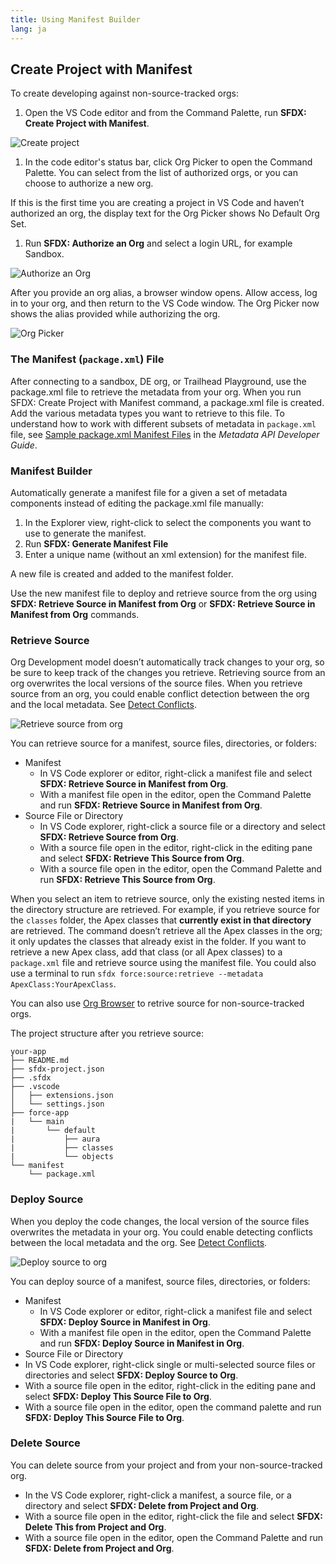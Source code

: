 ```yaml
---
title: Using Manifest Builder
lang: ja
---
```


## Create Project with Manifest

To create developing against non-source-tracked orgs:

1. Open the VS Code editor and from the Command Palette, run **SFDX: Create Project with Manifest**.

![Create project](./images/create-project-with-manifest.png)

1. In the code editor's status bar, click Org Picker to open the Command Palette. You can select from the list of authorized orgs, or you can choose to authorize a new org.

If this is the first time you are creating a project in VS Code and haven’t authorized an org, the display text for the Org Picker shows No Default Org Set.

1. Run **SFDX: Authorize an Org** and select a login URL, for example Sandbox.

![Authorize an Org](./images/authorize-org-command.png)

After you provide an org alias, a browser window opens. Allow access, log in to your org, and then return to the VS Code window. The Org Picker now shows the alias provided while authorizing the org.

![Org Picker](./images/org-picker.png)

### The Manifest (`package.xml`) File

After connecting to a sandbox, DE org, or Trailhead Playground, use the package.xml file to retrieve the metadata from your org. When you run SFDX: Create Project with Manifest command, a package.xml file is created. Add the various metadata types you want to retrieve to this file. To understand how to work with different subsets of metadata in `package.xml` file, see [Sample package.xml Manifest Files](https://developer.salesforce.com/docs/atlas.en-us.api_meta.meta/api_meta/manifest_samples.htm) in the _Metadata API Developer Guide_.

### Manifest Builder
Automatically generate a manifest file for a given a set of metadata components instead of editing the package.xml file manually: 
1.  In the Explorer view, right-click to select the components you want to use to generate the manifest.
2. Run **SFDX: Generate Manifest File**
3. Enter a unique name (without an xml extension) for the manifest file. 

A new file is created and added to the manifest folder.
   
Use the new manifest file to deploy and retrieve source from the org using **SFDX: Retrieve Source in Manifest from Org** or **SFDX: Retrieve Source in Manifest from Org** commands. 


### Retrieve Source

Org Development model doesn’t automatically track changes to your org, so be sure to keep track of the changes you retrieve. Retrieving source from an org overwrites the local versions of the source files. When you retrieve source from an org, you could enable conflict detection between the org and the local metadata. See [Detect Conflicts](./en/user-guide/detect-conflicts).

![Retrieve source from org](./images/retrieve-source-from-org.png)

You can retrieve source for a manifest, source files, directories, or folders:

- Manifest
  - In VS Code explorer or editor, right-click a manifest file and select **SFDX: Retrieve Source in Manifest from Org**.
  - With a manifest file open in the editor, open the Command Palette and run **SFDX: Retrieve Source in Manifest from Org**.
- Source File or Directory
  - In VS Code explorer, right-click a source file or a directory and select **SFDX: Retrieve Source from Org**.
  - With a source file open in the editor, right-click in the editing pane and select **SFDX: Retrieve This Source from Org**.
  - With a source file open in the editor, open the Command Palette and run **SFDX: Retrieve This Source from Org**.

When you select an item to retrieve source, only the existing nested items in the directory structure are retrieved. For example, if you retrieve source for the `classes` folder, the Apex classes that **currently exist in that directory** are retrieved. The command doesn’t retrieve all the Apex classes in the org; it only updates the classes that already exist in the folder. If you want to retrieve a new Apex class, add that class (or all Apex classes) to a `package.xml` file and retrieve source using the manifest file. You could also use a terminal to run `sfdx force:source:retrieve --metadata ApexClass:YourApexClass`.

You can also use [Org Browser](./en/user-guide/development-models/#create-project-and-use-org-browser) to retrive source for non-source-tracked orgs.

The project structure after you retrieve source:

```text
your-app
├── README.md
├── sfdx-project.json
├── .sfdx
├── .vscode
│   ├── extensions.json
│   └── settings.json
├── force-app
|   └── main
|       └── default
|           ├── aura
|           ├── classes
|           └── objects
└── manifest
    └── package.xml
```

### Deploy Source

When you deploy the code changes, the local version of the source files overwrites the metadata in your org. You could enable detecting conflicts between the local metadata and the org. See [Detect Conflicts](./en/user-guide/detect-conflicts).

![Deploy source to org](./images/deploy-source-to-org.png)

You can deploy source of a manifest, source files, directories, or folders:

- Manifest
  - In VS Code explorer or editor, right-click a manifest file and select **SFDX: Deploy Source in Manifest in Org**.
  - With a manifest file open in the editor, open the Command Palette and run **SFDX: Deploy Source in Manifest in Org**.
- Source File or Directory
- In VS Code explorer, right-click single or multi-selected source files or directories and select **SFDX: Deploy Source to Org**.
- With a source file open in the editor, right-click in the editing pane and select **SFDX: Deploy This Source File to Org**.
- With a source file open in the editor, open the command palette and run **SFDX: Deploy This Source File to Org**.

### Delete Source

You can delete source from your project and from your non-source-tracked org.

- In the VS Code explorer, right-click a manifest, a source file, or a directory and select **SFDX: Delete from Project and Org**.
- With a source file open in the editor, right-click the file and select **SFDX: Delete This from Project and Org**.
- With a source file open in the editor, open the Command Palette and run **SFDX: Delete from Project and Org**.
